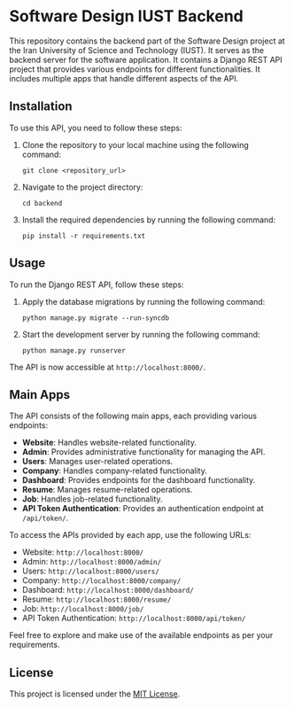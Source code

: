 # Software Design IUST Backend

This repository contains the backend part of the Software Design project at the Iran University of Science and Technology (IUST). It serves as the backend server for the software application. It contains a Django REST API project that provides various endpoints for different functionalities. It includes multiple apps that handle different aspects of the API.

## Installation

To use this API, you need to follow these steps:

1. Clone the repository to your local machine using the following command:

   ```
   git clone <repository_url>
   ```

2. Navigate to the project directory:

   ```
   cd backend
   ```

3. Install the required dependencies by running the following command:

   ```
   pip install -r requirements.txt
   ```

## Usage

To run the Django REST API, follow these steps:

1. Apply the database migrations by running the following command:

   ```
   python manage.py migrate --run-syncdb
   ```

2. Start the development server by running the following command:

   ```
   python manage.py runserver
   ```

The API is now accessible at `http://localhost:8000/`.

## Main Apps

The API consists of the following main apps, each providing various endpoints:

- **Website**: Handles website-related functionality.
- **Admin**: Provides administrative functionality for managing the API.
- **Users**: Manages user-related operations.
- **Company**: Handles company-related functionality.
- **Dashboard**: Provides endpoints for the dashboard functionality.
- **Resume**: Manages resume-related operations.
- **Job**: Handles job-related functionality.
- **API Token Authentication**: Provides an authentication endpoint at `/api/token/`.

To access the APIs provided by each app, use the following URLs:

- Website: `http://localhost:8000/`
- Admin: `http://localhost:8000/admin/`
- Users: `http://localhost:8000/users/`
- Company: `http://localhost:8000/company/`
- Dashboard: `http://localhost:8000/dashboard/`
- Resume: `http://localhost:8000/resume/`
- Job: `http://localhost:8000/job/`
- API Token Authentication: `http://localhost:8000/api/token/`

Feel free to explore and make use of the available endpoints as per your requirements.

## License

This project is licensed under the [MIT License](LICENSE).
